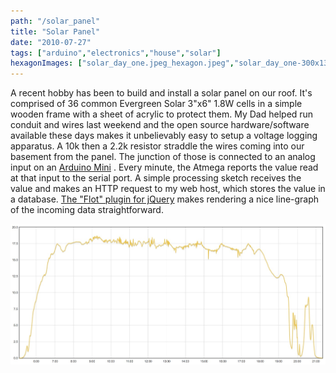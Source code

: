 ```yaml
---
path: "/solar_panel"
title: "Solar Panel"
date: "2010-07-27"
tags: ["arduino","electronics","house","solar"]
hexagonImages: ["solar_day_one.jpeg_hexagon.jpeg","solar_day_one-300x133.jpg_hexagon.jpeg","solar_day_one.jpg_hexagon.jpeg"]
---
```



A recent hobby has been to build and install a solar panel on our roof. It's comprised of 36 common Evergreen Solar 3"x6" 1.8W cells in a simple wooden frame with a sheet of acrylic to protect them. My Dad helped run conduit and wires last weekend and the open source hardware/software available these days makes it unbelievably easy to setup a voltage logging apparatus. A 10k then a 2.2k resistor straddle the wires coming into our basement from the panel. The junction of those is connected to an analog input on an [Arduino Mini](http://www.arduino.cc/en/Main/ArduinoBoardMini) . Every minute, the Atmega reports the value read at that input to the serial port. A simple processing sketch receives the value and makes an HTTP request to my web host, which stores the value in a database. [The "Flot" plugin for jQuery](http://code.google.com/p/flot/) makes rendering a nice line-graph of the incoming data straightforward. 

[![Day One Voltages From Solar Panel](solar_day_one.jpg "solar_day_one")](solar_day_one.jpg)